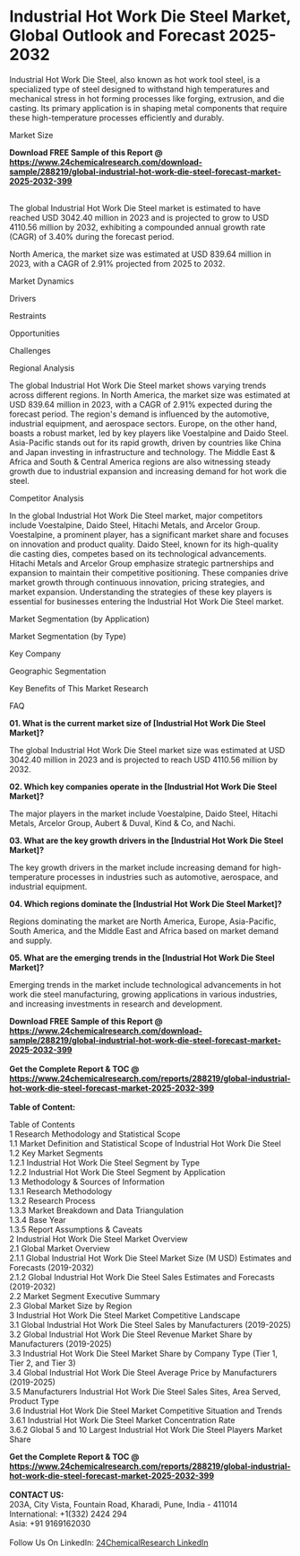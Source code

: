 <h1>Industrial Hot Work Die Steel Market, Global Outlook and Forecast 2025-2032</h1><p>Industrial Hot Work Die Steel, also known as hot work tool steel, is a specialized type of steel designed to withstand high temperatures and mechanical stress in hot forming processes like forging, extrusion, and die casting. Its primary application is in shaping metal components that require these high-temperature processes efficiently and durably.</p><p>
Market Size</p><p>
</p><div><b>Download FREE Sample of this Report @ 
            <a href="https://www.24chemicalresearch.com/download-sample/288219/global-industrial-hot-work-die-steel-forecast-market-2025-2032-399">
            https://www.24chemicalresearch.com/download-sample/288219/global-industrial-hot-work-die-steel-forecast-market-2025-2032-399</a></b></div><br><p>The global Industrial Hot Work Die Steel market is estimated to have reached USD 3042.40 million in 2023 and is projected to grow to USD 4110.56 million by 2032, exhibiting a compounded annual growth rate (CAGR) of 3.40% during the forecast period. </p><p>
</p><p>North America, the market size was estimated at USD 839.64 million in 2023, with a CAGR of 2.91% projected from 2025 to 2032.</p><p>
Market Dynamics</p><p>
Drivers</p><p>
</p><p>
Restraints</p><p>
</p><p>
Opportunities</p><p>
</p><p>
Challenges</p><p>
</p><p>
Regional Analysis</p><p>
</p><p>The global Industrial Hot Work Die Steel market shows varying trends across different regions. In North America, the market size was estimated at USD 839.64 million in 2023, with a CAGR of 2.91% expected during the forecast period. The region's demand is influenced by the automotive, industrial equipment, and aerospace sectors. Europe, on the other hand, boasts a robust market, led by key players like Voestalpine and Daido Steel. Asia-Pacific stands out for its rapid growth, driven by countries like China and Japan investing in infrastructure and technology. The Middle East &amp; Africa and South &amp; Central America regions are also witnessing steady growth due to industrial expansion and increasing demand for hot work die steel.</p><p>
Competitor Analysis</p><p>
</p><p>In the global Industrial Hot Work Die Steel market, major competitors include Voestalpine, Daido Steel, Hitachi Metals, and Arcelor Group. Voestalpine, a prominent player, has a significant market share and focuses on innovation and product quality. Daido Steel, known for its high-quality die casting dies, competes based on its technological advancements. Hitachi Metals and Arcelor Group emphasize strategic partnerships and expansion to maintain their competitive positioning. These companies drive market growth through continuous innovation, pricing strategies, and market expansion. Understanding the strategies of these key players is essential for businesses entering the Industrial Hot Work Die Steel market.</p><p>
Market Segmentation (by Application)</p><p>
</p><p>
Market Segmentation (by Type)</p><p>
</p><p>
Key Company</p><p>
</p><p>
Geographic Segmentation</p><p>
</p><p>
Key Benefits of This Market Research</p><p>
</p><p>
FAQ </p><p>
<strong>01. What is the current market size of [Industrial Hot Work Die Steel Market]?</strong></p><p>
</p><p>The global Industrial Hot Work Die Steel market size was estimated at USD 3042.40 million in 2023 and is projected to reach USD 4110.56 million by 2032.</p><p>
<strong>02. Which key companies operate in the [Industrial Hot Work Die Steel Market]?</strong></p><p>
</p><p>The major players in the market include Voestalpine, Daido Steel, Hitachi Metals, Arcelor Group, Aubert &amp; Duval, Kind &amp; Co, and Nachi.</p><p>
<strong>03. What are the key growth drivers in the [Industrial Hot Work Die Steel Market]?</strong></p><p>
</p><p>The key growth drivers in the market include increasing demand for high-temperature processes in industries such as automotive, aerospace, and industrial equipment.</p><p>
<strong>04. Which regions dominate the [Industrial Hot Work Die Steel Market]?</strong></p><p>
</p><p>Regions dominating the market are North America, Europe, Asia-Pacific, South America, and the Middle East and Africa based on market demand and supply.</p><p>
<strong>05. What are the emerging trends in the [Industrial Hot Work Die Steel Market]?</strong></p><p>
</p><p>Emerging trends in the market include technological advancements in hot work die steel manufacturing, growing applications in various industries, and increasing investments in research and development.</p><div><b>Download FREE Sample of this Report @ 
            <a href="https://www.24chemicalresearch.com/download-sample/288219/global-industrial-hot-work-die-steel-forecast-market-2025-2032-399">
            https://www.24chemicalresearch.com/download-sample/288219/global-industrial-hot-work-die-steel-forecast-market-2025-2032-399</a></b></div><br><div><b>Get the Complete Report & TOC @ 
            <a href="https://www.24chemicalresearch.com/reports/288219/global-industrial-hot-work-die-steel-forecast-market-2025-2032-399">
            https://www.24chemicalresearch.com/reports/288219/global-industrial-hot-work-die-steel-forecast-market-2025-2032-399</a></b></div><br>
            <b>Table of Content:</b><p>Table of Contents<br />
1 Research Methodology and Statistical Scope<br />
1.1 Market Definition and Statistical Scope of Industrial Hot Work Die Steel<br />
1.2 Key Market Segments<br />
1.2.1 Industrial Hot Work Die Steel Segment by Type<br />
1.2.2 Industrial Hot Work Die Steel Segment by Application<br />
1.3 Methodology & Sources of Information<br />
1.3.1 Research Methodology<br />
1.3.2 Research Process<br />
1.3.3 Market Breakdown and Data Triangulation<br />
1.3.4 Base Year<br />
1.3.5 Report Assumptions & Caveats<br />
2 Industrial Hot Work Die Steel Market Overview<br />
2.1 Global Market Overview<br />
2.1.1 Global Industrial Hot Work Die Steel Market Size (M USD) Estimates and Forecasts (2019-2032)<br />
2.1.2 Global Industrial Hot Work Die Steel Sales Estimates and Forecasts (2019-2032)<br />
2.2 Market Segment Executive Summary<br />
2.3 Global Market Size by Region<br />
3 Industrial Hot Work Die Steel Market Competitive Landscape<br />
3.1 Global Industrial Hot Work Die Steel Sales by Manufacturers (2019-2025)<br />
3.2 Global Industrial Hot Work Die Steel Revenue Market Share by Manufacturers (2019-2025)<br />
3.3 Industrial Hot Work Die Steel Market Share by Company Type (Tier 1, Tier 2, and Tier 3)<br />
3.4 Global Industrial Hot Work Die Steel Average Price by Manufacturers (2019-2025)<br />
3.5 Manufacturers Industrial Hot Work Die Steel Sales Sites, Area Served, Product Type<br />
3.6 Industrial Hot Work Die Steel Market Competitive Situation and Trends<br />
3.6.1 Industrial Hot Work Die Steel Market Concentration Rate<br />
3.6.2 Global 5 and 10 Largest Industrial Hot Work Die Steel Players Market Share </p><div><b>Get the Complete Report & TOC @ 
            <a href="https://www.24chemicalresearch.com/reports/288219/global-industrial-hot-work-die-steel-forecast-market-2025-2032-399">
            https://www.24chemicalresearch.com/reports/288219/global-industrial-hot-work-die-steel-forecast-market-2025-2032-399</a></b></div><br><b>CONTACT US:</b><br>
            203A, City Vista, Fountain Road, Kharadi, Pune, India - 411014<br>
            International: +1(332) 2424 294<br>
            Asia: +91 9169162030 <br><br>
            Follow Us On LinkedIn: <a href="https://www.linkedin.com/company/24chemicalresearch/">24ChemicalResearch LinkedIn</a>